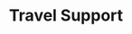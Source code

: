 ---
title: "Travel Support"
layout: redirect
sitemap: false
permalink: /travel-support/
redirect_to: "https://docs.google.com/forms/d/1x--SU9hMF5adu_57rvV2hpxmBXLLO_TTOfi6WCamswE/viewform" 
---